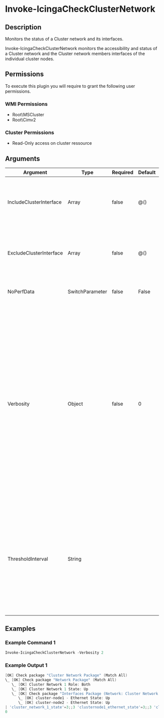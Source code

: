 # Invoke-IcingaCheckClusterNetwork

## Description

Monitors the status of a Cluster network and its interfaces.

Invoke-IcingaCheckClusterNetwork monitors the accessibility and status of a Cluster network and the
Cluster network members interfaces of the individual cluster nodes.

## Permissions

To execute this plugin you will require to grant the following user permissions.

### WMI Permissions

* Root\MSCluster
* Root\Cimv2

### Cluster Permissions

* Read-Only access on cluster ressource

## Arguments

| Argument | Type | Required | Default | Description |
| ---      | ---  | ---      | ---     | ---         |
| IncludeClusterInterface | Array | false | @() | Specify the name of the Network Interfaces you want to include for checks. Example 'Ethernet 1, Ethernet' |
| ExcludeClusterInterface | Array | false | @() | Specify the name of the Network Interfaces you want to exclude from checks. Example 'Ethernet 1, Ethernet' |
| NoPerfData | SwitchParameter | false | False | Disables the performance data output of this plugin. |
| Verbosity | Object | false | 0 | Changes the behavior of the plugin output which check states are printed:<br /> 0 (default): Only service checks/packages with state not OK will be printed<br /> 1: Only services with not OK will be printed including OK checks of affected check packages including Package config<br /> 2: Everything will be printed regardless of the check state<br /> 3: Identical to Verbose 2, but prints in addition the check package configuration e.g (All must be [OK]) |
| ThresholdInterval | String |  |  | Change the value your defined threshold checks against from the current value to a collected time threshold of the Icinga for Windows daemon, as described [here](https://icinga.com/docs/icinga-for-windows/latest/doc/110-Installation/06-Collect-Metrics-over-Time/). An example for this argument would be 1m or 15m which will use the average of 1m or 15m for monitoring. |

## Examples

### Example Command 1

```powershell
Invoke-IcingaCheckClusterNetwork -Verbosity 2
```

### Example Output 1

```powershell
[OK] Check package "Cluster Network Package" (Match All)
\_ [OK] Check package "Network Package" (Match All)
   \_ [OK] Cluster Network 1 Role: Both
   \_ [OK] Cluster Network 1 State: Up
   \_ [OK] Check package "Interfaces Package (Network: Cluster Network 1)" (Match All)
      \_ [OK] cluster-node1 - Ethernet State: Up
      \_ [OK] cluster-node2 - Ethernet State: Up
| 'cluster_network_1_state'=3;;3 'clusternode1_ethernet_state'=3;;3 'clusternode2_ethernet_state'=3;;3 'cluster_network_1_role'=3;;
0    
```


